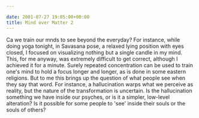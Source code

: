 ```yaml
---

date: 2001-07-27 19:05:00+00:00
title: Mind over Matter 2
---
```


Ca we train our mnds to see beyond the everyday? For instance, while doing yoga tonight, in Savasana pose, a relaxed lying position with eyes closed, I focused on visualizing nothing but a single candle in my mind. This, for me anyway, was extremely difficult to get correct, although I achieved it for a minute. Surely repeated concentration can be used to train one's mind to hold a focus longer and longer, as is done in some eastern religions. But to me this brings up the question of what people see when they say that word. For instance, a hallucination warps what we perceive as reality, but the nature of the transformation is uncertain. Is the hallucination something we have inside our psyches, or is it a simpler, low-level alteration? Is it possible for some people to 'see' inside their souls or the souls of others?
